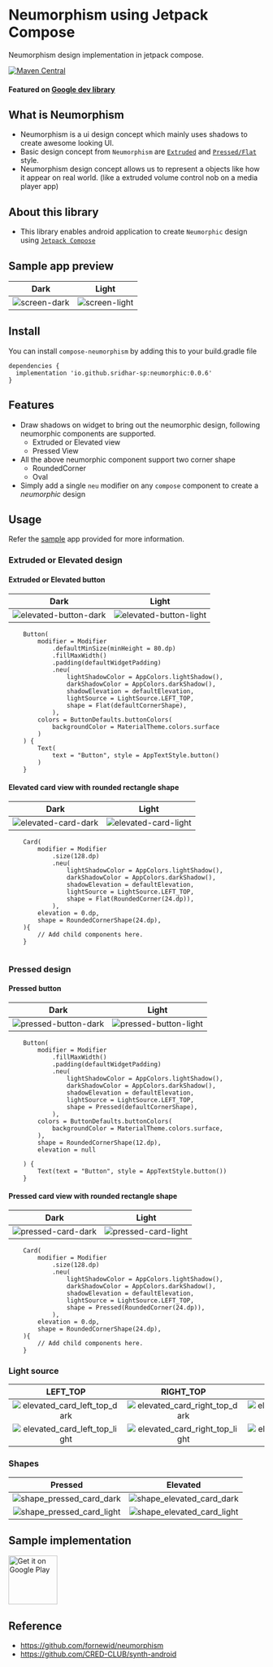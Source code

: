 # Neumorphism using Jetpack Compose

Neumorphism design implementation in jetpack compose.

[![Maven Central](https://img.shields.io/maven-central/v/io.github.sridhar-sp/neumorphic.svg?label=Maven%20Central)](https://search.maven.org/search?q=g:%22io.github.sridhar-sp%22%20AND%20a:%22neumorphic%22)

#### Featured on [Google dev library](https://devlibrary.withgoogle.com/products/android/repos/sridhar-sp-compose-neumorphism)

## What is Neumorphism
* Neumorphism is a ui design concept which mainly uses shadows to create awesome looking UI.
* Basic design concept from `Neumorphism` are [`Extruded`](#extruded-or-elevated-design) and [`Pressed/Flat`](#pressed-design) style.
* Neumorphism design concept allows us to represent a objects like how it appear on real world. (like a extruded volume control nob on a media player app)

## About this library
* This library enables android application to create `Neumorphic` design using [`Jetpack Compose`](https://developer.android.com/jetpack/compose)


## Sample app preview

Dark                       |            Light
:-------------------------:|:-------------------------:
![screen-dark]   |  ![screen-light]

## Install
You can install `compose-neumorphism` by adding this to your build.gradle file
``` 
dependencies {
  implementation 'io.github.sridhar-sp:neumorphic:0.0.6'
}
```

## Features
* Draw shadows on widget to bring out the neumorphic design, following neumorphic components are supported.
  * Extruded or Elevated view
  * Pressed View
* All the above neumorphic component support two corner shape
  * RoundedCorner
  * Oval
* Simply add a single `neu` modifier on any `compose` component to create a *neumorphic* design

## Usage
Refer the [sample][sample-app-code-link] app provided for more information.

### Extruded or Elevated design

#### Extruded or Elevated button

Dark                       |            Light
:-------------------------:|:-------------------------:
![elevated-button-dark]   |  ![elevated-button-light]

```
    Button(
        modifier = Modifier
            .defaultMinSize(minHeight = 80.dp)
            .fillMaxWidth()
            .padding(defaultWidgetPadding)
            .neu(
                lightShadowColor = AppColors.lightShadow(),
                darkShadowColor = AppColors.darkShadow(),
                shadowElevation = defaultElevation,
                lightSource = LightSource.LEFT_TOP,
                shape = Flat(defaultCornerShape),
            ),
        colors = ButtonDefaults.buttonColors(
            backgroundColor = MaterialTheme.colors.surface
        )
    ) {
        Text(
            text = "Button", style = AppTextStyle.button()
        )
    }
```


#### Elevated card view with rounded rectangle shape
Dark                       |            Light
:-------------------------:|:-------------------------:
![elevated-card-dark]   |  ![elevated-card-light]
```
    Card(
        modifier = Modifier
            .size(128.dp)
            .neu(
                lightShadowColor = AppColors.lightShadow(),
                darkShadowColor = AppColors.darkShadow(),
                shadowElevation = defaultElevation,
                lightSource = LightSource.LEFT_TOP,
                shape = Flat(RoundedCorner(24.dp)),
            ),
        elevation = 0.dp,
        shape = RoundedCornerShape(24.dp),
    ){
    	// Add child components here.
    }
    
```

### Pressed design

#### Pressed button

Dark                       |            Light
:-------------------------:|:-------------------------:
![pressed-button-dark]   |  ![pressed-button-light]

```
    Button(
        modifier = Modifier
            .fillMaxWidth()
            .padding(defaultWidgetPadding)
            .neu(
                lightShadowColor = AppColors.lightShadow(),
                darkShadowColor = AppColors.darkShadow(),
                shadowElevation = defaultElevation,
                lightSource = LightSource.LEFT_TOP,
                shape = Pressed(defaultCornerShape),
            ),
        colors = ButtonDefaults.buttonColors(
            backgroundColor = MaterialTheme.colors.surface,
        ),
        shape = RoundedCornerShape(12.dp),
        elevation = null

    ) {
        Text(text = "Button", style = AppTextStyle.button())
    }
```

#### Pressed card view with rounded rectangle shape
Dark                       |            Light
:-------------------------:|:-------------------------:
![pressed-card-dark]   |  ![pressed-card-light]
```
    Card(
        modifier = Modifier
            .size(128.dp)
            .neu(
                lightShadowColor = AppColors.lightShadow(),
                darkShadowColor = AppColors.darkShadow(),
                shadowElevation = defaultElevation,
                lightSource = LightSource.LEFT_TOP,
                shape = Pressed(RoundedCorner(24.dp)),
            ),
        elevation = 0.dp,
        shape = RoundedCornerShape(24.dp),
    ){
    	// Add child components here.
    }
```

### Light source

LEFT_TOP | RIGHT_TOP | LEFT_BOTTOM | RIGHT_BOTTOM
:-------------------------:|:-------------------------:|:-------------------------:|:-------------------------:
![elevated_card_left_top_dark]| ![elevated_card_right_top_dark] | ![elevated_card_left_bottom_dark] |  ![elevated_card_right_bottom_dark]
![elevated_card_left_top_light]| ![elevated_card_right_top_light] | ![elevated_card_left_bottom_light] |  ![elevated_card_right_bottom_light]

### Shapes

Pressed                       |            Elevated
:-------------------------:|:-------------------------:
![shape_pressed_card_dark]   |  ![shape_elevated_card_dark]
![shape_pressed_card_light]  |  ![shape_elevated_card_light]

## Sample implementation
<a href='https://play.google.com/store/apps/details?id=com.gandiva.numerology&pcampaignid=pcampaignidMKT-Other-global-all-co-prtnr-py-PartBadge-Mar2515-1'><img alt='Get it on Google Play' height=96 src='https://play.google.com/intl/en_us/badges/static/images/badges/en_badge_web_generic.png'/></a>

## Reference
* https://github.com/fornewid/neumorphism
* https://github.com/CRED-CLUB/synth-android

[sample-app-code-link]: app/src/main/java/com/gandiva/neumorphism/MainActivity.kt
[screen-dark]: docs/screens/neu_dark.png
[screen-light]: docs/screens/neu_light.png

[elevated-button-dark]: docs/clips/elevated_button_dark.png
[elevated-button-light]: docs/clips/elevated_button_light.png

[elevated-card-dark]: docs/clips/elevated_card_dark.png
[elevated-card-light]: docs/clips/elevated_card_light.png


[pressed-button-dark]: docs/clips/pressed_button_dark.png
[pressed-button-light]: docs/clips/pressed_button_light.png

[pressed-card-dark]: docs/clips/pressed_card_dark.png
[pressed-card-light]: docs/clips/pressed_card_light.png

[elevated_card_left_top_dark]: docs/clips/elevated_card_left_top_dark.png
[elevated_card_right_top_dark]: docs/clips/elevated_card_right_top_dark.png
[elevated_card_left_bottom_dark]: docs/clips/elevated_card_left_bottom_dark.png
[elevated_card_right_bottom_dark]: docs/clips/elevated_card_right_bottom_dark.png

[elevated_card_left_top_light]: docs/clips/elevated_card_left_top_light.png
[elevated_card_right_top_light]: docs/clips/elevated_card_right_top_light.png
[elevated_card_left_bottom_light]: docs/clips/elevated_card_left_bottom_light.png
[elevated_card_right_bottom_light]: docs/clips/elevated_card_right_bottom_light.png

[shape_elevated_card_dark]: docs/clips/shape_elevated_card_dark.png
[shape_elevated_card_light]: docs/clips/shape_elevated_card_light.png
[shape_pressed_card_dark]: docs/clips/shape_pressed_card_dark.png
[shape_pressed_card_light]: docs/clips/shape_pressed_card_light.png

